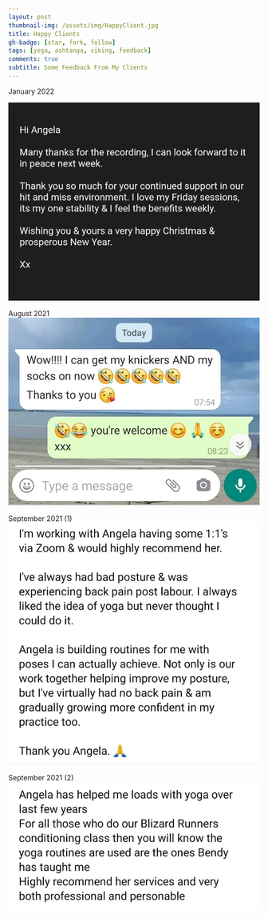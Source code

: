 ```yaml
---
layout: post
thumbnail-img: /assets/img/HappyClient.jpg
title: Happy Clients
gh-badge: [star, fork, follow]
tags: [yoga, ashtanga, viking, feedback]
comments: true
subtitle: Some Feedback From My Clients
---
```

January 2022

<img title="January 2022" alt="" src="/assets/img/HappyClientFebruary.jpg">

August 2021
<img title="August 2021" alt="" src="/assets/img/HappyClient.jpg">

September 2021 (1)
<img title="HappyClients2" alt="" src="/assets/img/HappyClients2.jpeg">

September 2021 (2)
<img title="HappyClients3" alt="" src="/assets/img/HappyClients3.jpeg">
